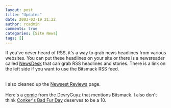 ```yaml
---
layout: post
title: "Updates"
date: 2003-03-19 21:22
author: rcadmin
comments: true
categories: [Site News]
tags: []
---
```

If you've never heard of RSS, it's a way to grab news headlines from various websites. You can put these headlines on your site or there is a newsreader called <a href=http://www.wildgrape.net/>NewsDesk</a> that can grab RSS headlines and stories. There is a link on the left side if you want to use the Bitsmack RSS feed.
<br />

<br />
I also cleaned up the <a href=modules.php?op=modload&name=Game_Ratings&file=index&action=newestreviews>Newsest Reviews</a> page.
<br />

<br />
Here's a <a href=http://www.devryguyz.com/new/ep039.php>comic</a> from the DevryGuyz that mentions Bitsmack. I also don't think <a href=modules.php?op=modload&name=Game_Ratings&file=index&action=game&gameid=2917>Conker's Bad Fur Day</a> deserves to be a 10.
